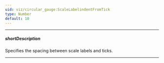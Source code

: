 ```yaml
---
uid: viz/circular_gauge:ScaleLabelindentFromTick
type: Number
default: 10
---
```

---
##### shortDescription
Specifies the spacing between scale labels and ticks.

---
